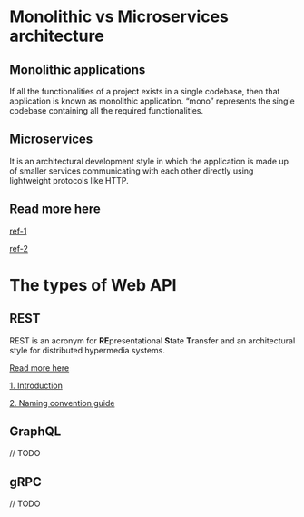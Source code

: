 # Monolithic vs Microservices architecture

## Monolithic applications

If all the functionalities of a project exists in a single codebase, then that application is known as monolithic application. “mono” represents the single codebase containing all the required functionalities.

## Microservices

It is an architectural development style in which the application is made up of smaller services communicating with each other directly using lightweight protocols like HTTP.

## Read more here

[ref-1](https://www.geeksforgeeks.org/monolithic-vs-microservices-architecture/)

[ref-2](https://www.n-ix.com/microservices-vs-monolith-which-architecture-best-choice-your-business/)

# The types of Web API

## REST

REST is an acronym for **RE**presentational **S**tate **T**ransfer and an architectural style for distributed hypermedia systems.

[Read more here](https://restfulapi.net/)

[1. Introduction](https://www.youtube.com/watch?v=SLwpqD8n3d0)

[2. Naming convention guide](https://www.youtube.com/watch?v=ntoYSsNo9Ww)

## GraphQL

// TODO

## gRPC

// TODO
